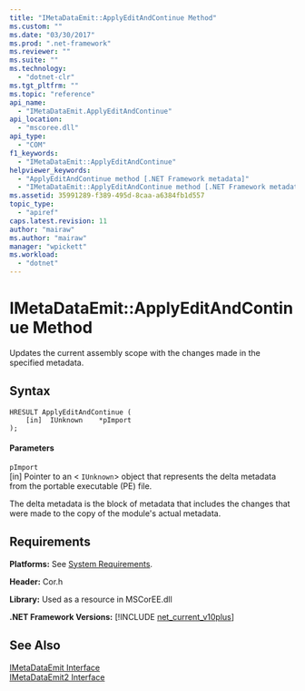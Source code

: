 ```yaml
---
title: "IMetaDataEmit::ApplyEditAndContinue Method"
ms.custom: ""
ms.date: "03/30/2017"
ms.prod: ".net-framework"
ms.reviewer: ""
ms.suite: ""
ms.technology: 
  - "dotnet-clr"
ms.tgt_pltfrm: ""
ms.topic: "reference"
api_name: 
  - "IMetaDataEmit.ApplyEditAndContinue"
api_location: 
  - "mscoree.dll"
api_type: 
  - "COM"
f1_keywords: 
  - "IMetaDataEmit::ApplyEditAndContinue"
helpviewer_keywords: 
  - "ApplyEditAndContinue method [.NET Framework metadata]"
  - "IMetaDataEmit::ApplyEditAndContinue method [.NET Framework metadata]"
ms.assetid: 35991289-f389-495d-8caa-a6384fb1d557
topic_type: 
  - "apiref"
caps.latest.revision: 11
author: "mairaw"
ms.author: "mairaw"
manager: "wpickett"
ms.workload: 
  - "dotnet"
---
```

# IMetaDataEmit::ApplyEditAndContinue Method
Updates the current assembly scope with the changes made in the specified metadata.  
  
## Syntax  
  
```  
HRESULT ApplyEditAndContinue (   
    [in]  IUnknown    *pImport  
);  
```  
  
#### Parameters  
 `pImport`  
 [in] Pointer to an <<!--zzxref:IUnknown --> `IUnknown`> object that represents the delta metadata from the portable executable (PE) file.  
  
 The delta metadata is the block of metadata that includes the changes that were made to the copy of the module's actual metadata.  
  
## Requirements  
 **Platforms:** See [System Requirements](../../../../docs/framework/get-started/system-requirements.md).  
  
 **Header:** Cor.h  
  
 **Library:** Used as a resource in MSCorEE.dll  
  
 **.NET Framework Versions:** [!INCLUDE [net_current_v10plus](../../../../includes/net-current-v10plus-md.md)]  
  
## See Also  
 [IMetaDataEmit Interface](../../../../docs/framework/unmanaged-api/metadata/imetadataemit-interface.md)  
 [IMetaDataEmit2 Interface](../../../../docs/framework/unmanaged-api/metadata/imetadataemit2-interface.md)

